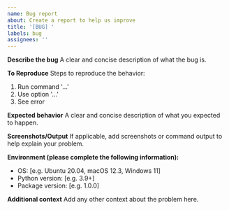 ```yaml
---
name: Bug report
about: Create a report to help us improve
title: '[BUG] '
labels: bug
assignees: ''
---
```


**Describe the bug**
A clear and concise description of what the bug is.

**To Reproduce**
Steps to reproduce the behavior:
1. Run command '...'
2. Use option '...'
3. See error

**Expected behavior**
A clear and concise description of what you expected to happen.

**Screenshots/Output**
If applicable, add screenshots or command output to help explain your problem.

**Environment (please complete the following information):**
 - OS: [e.g. Ubuntu 20.04, macOS 12.3, Windows 11]
 - Python version: [e.g. 3.9+]
 - Package version: [e.g. 1.0.0]

**Additional context**
Add any other context about the problem here.